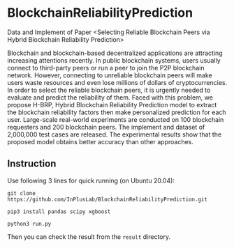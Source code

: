 # BlockchainReliabilityPrediction
Data and Implement of Paper &lt;Selecting Reliable Blockchain Peers via Hybrid Blockchain Reliability Prediction>

Blockchain and blockchain-based decentralized applications are attracting increasing attentions recently. In public blockchain systems, users usually connect to third-party peers or run a peer to join the P2P blockchain network. However, connecting to unreliable blockchain peers will make users waste resources and even lose millions of dollars of cryptocurrencies. In order to select the reliable blockchain peers, it is urgently needed to evaluate and predict the reliability of them. Faced with this problem, we propose H-BRP, Hybrid Blockchain Reliability Prediction model to extract the blockchain reliability factors then make personalized prediction for each user. Large-scale real-world experiments are conducted on 100 blockchain requesters and 200 blockchain peers. The implement and dataset of 2,000,000 test cases are released. The experimental results show that the proposed model obtains better accuracy than other approaches.

## Instruction
Use following 3 lines for quick running (on Ubuntu 20.04):

`git clone https://github.com/InPlusLab/BlockchainReliabilityPrediction.git`

`pip3 install pandas scipy xgboost`

`python3 run.py`

Then you can check the result from the `result` directory.
